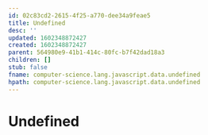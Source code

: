 ```yaml
---
id: 02c83cd2-2615-4f25-a770-dee34a9feae5
title: Undefined
desc: ''
updated: 1602348872427
created: 1602348872427
parent: 564980e9-41b1-414c-80fc-b7f42dad18a3
children: []
stub: false
fname: computer-science.lang.javascript.data.undefined
hpath: computer-science.lang.javascript.data.undefined
---
```

# Undefined

